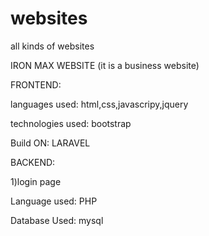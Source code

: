 # websites

all kinds of websites

 IRON MAX WEBSITE (it is a business website)
 
FRONTEND:

languages used:
html,css,javascripy,jquery

technologies used:
bootstrap

Build ON:
LARAVEL


BACKEND:

1)login page

Language used:
PHP

Database Used:
mysql
